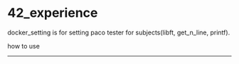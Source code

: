 # 42_experience

docker_setting is for setting paco tester for subjects(libft, get_n_line, printf).

how to use
<hr>


